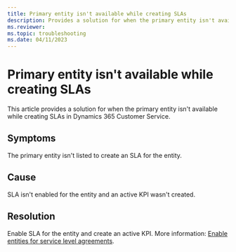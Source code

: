 ```yaml
---
title: Primary entity isn't available while creating SLAs
description: Provides a solution for when the primary entity isn't available while creating SLAs in Dynamics 365 Customer Service.
ms.reviewer: 
ms.topic: troubleshooting
ms.date: 04/11/2023
---
```


# Primary entity isn't available while creating SLAs

This article provides a solution for when the primary entity isn't available while creating SLAs in Dynamics 365 Customer Service.

## Symptoms

The primary entity isn't listed to create an SLA for the entity.

## Cause

SLA isn't enabled for the entity and an active KPI wasn't created.

## Resolution

Enable SLA for the entity and create an active KPI. More information: [Enable entities for service level agreements](/dynamics365/customer-service/enable-entities-service-level-agreements#enable-entities-for-service-level-agreements).
